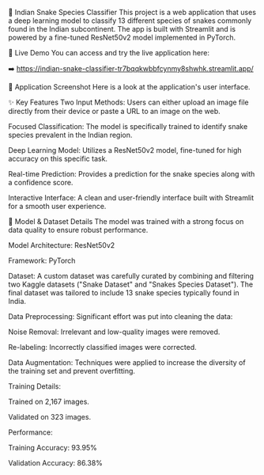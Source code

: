 🐍 Indian Snake Species Classifier
This project is a web application that uses a deep learning model to classify 13 different species of snakes commonly found in the Indian subcontinent. The app is built with Streamlit and is powered by a fine-tuned ResNet50v2 model implemented in PyTorch.

🚀 Live Demo
You can access and try the live application here:

➡️ https://indian-snake-classifier-tr7bqqkwbbfcynmy8shwhk.streamlit.app/

📸 Application Screenshot
Here is a look at the application's user interface.

✨ Key Features
Two Input Methods: Users can either upload an image file directly from their device or paste a URL to an image on the web.

Focused Classification: The model is specifically trained to identify snake species prevalent in the Indian region.

Deep Learning Model: Utilizes a ResNet50v2 model, fine-tuned for high accuracy on this specific task.

Real-time Prediction: Provides a prediction for the snake species along with a confidence score.

Interactive Interface: A clean and user-friendly interface built with Streamlit for a smooth user experience.

🤖 Model & Dataset Details
The model was trained with a strong focus on data quality to ensure robust performance.

Model Architecture: ResNet50v2

Framework: PyTorch

Dataset: A custom dataset was carefully curated by combining and filtering two Kaggle datasets ("Snake Dataset" and "Snakes Species Dataset"). The final dataset was tailored to include 13 snake species typically found in India.

Data Preprocessing: Significant effort was put into cleaning the data:

Noise Removal: Irrelevant and low-quality images were removed.

Re-labeling: Incorrectly classified images were corrected.

Data Augmentation: Techniques were applied to increase the diversity of the training set and prevent overfitting.

Training Details:

Trained on 2,167 images.

Validated on 323 images.

Performance:

Training Accuracy: 93.95%

Validation Accuracy: 86.38%
